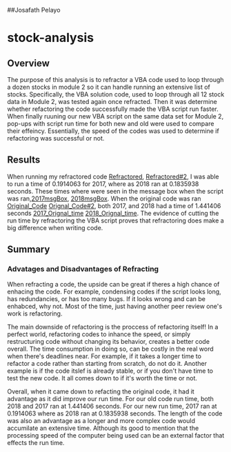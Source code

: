 ##Josafath Pelayo

# stock-analysis

## Overview
The purpose of this analysis is to refractor a VBA code used to loop through a dozen stocks in module 2 so it can handle running  an extensive list of stocks. Specifically, the VBA solution code, used to loop through all 12 stock data in Module 2, was tested again once refracted. Then it was determine whether refactoring the code successfully made the VBA script run faster. When finally ruuning our new VBA script on the same data set for Module 2, pop-ups with script run time for both new and old were used to compare their effeincy. Essentially, the speed of the codes was used to determine if refactoring was successful or not. 

## Results
When running my refractored code [Refractored](https://github.com/josafathpelayo/stock-analysis/blob/main/Screenshot%20(76).png), [Refractored#2](https://github.com/josafathpelayo/stock-analysis/blob/main/Screenshot%20(77).png), I was able to run a time of 0.1914063 for 2017, where as 2018 ran at 0.1835938 seconds. These times where were seen in the message box when the script was ran,[2017msgBox](https://github.com/josafathpelayo/stock-analysis/blob/main/VBA_Challenge_2017.png), [2018msgBox](https://github.com/josafathpelayo/stock-analysis/blob/main/VBA_Challenge_2018.png). When the original code was ran [Original_Code](https://github.com/josafathpelayo/stock-analysis/blob/main/Screenshot%20(78).png) [Orignal_Code#2](https://github.com/josafathpelayo/stock-analysis/blob/main/Screenshot%20(79).png), both 2017, and 2018 had a time of 1.441406 seconds [2017_Orignal_time](https://github.com/josafathpelayo/stock-analysis/blob/main/2017%20old%20code%20run%20time.png) [2018_Orignal_time](https://github.com/josafathpelayo/stock-analysis/blob/main/2018%20old%20run%20time.png). The evidence of cutting the run time by refractoring the VBA script proves that refractoring does make a big difference when writing code. 


## Summary
### Advatages and Disadvantages of Refracting
When refracting a code, the upside can be great if theres a high chance of enhacing the code. For example, condensing codes if the script looks long, has redundancies, or has too many bugs. If it looks wrong and can be enhabced, why not. Most of the time, just having another peer review one's work is refactoring. 

The main downside of refactoring is the proccess of refactoring itself! In a perfect world, refactoring codes to inhance the speed, or simply restructuring code without changing its behavior, creates a better code overall. The time consumption in doing so, can be costly in the real word when there's deadlines near. For example, if it takes a longer time to refactor a code rather than starting from scratch, do not do it. Another example is if the code itslef is already stable, or if you don't have time to test the new code. It all comes down to if it's worth the time or not. 

Overall, when it came down to refacting the original code, it had it advantage as it did improve our run time. For our old code run time, both 2018 and 2017 ran at 1.441406 seconds. For our new run time, 2017 ran at 0.1914063 where as 2018 ran at 0.1835938 seconds. The length of the code was also an advantage as a longer and more complex code would accumilate an extensive time. Although its good to mention that the processing speed of the computer being used can be an external factor that effects the run time. 
###
